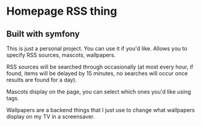 # Homepage RSS thing

## Built with symfony

This is just a personal project. You can use it if you'd like. Allows you to specify RSS sources, mascots, wallpapers.

RSS sources will be searched through occasionally (at most every hour, if found, items will be delayed by 15 minutes, no searches will occur once results are found for a day).

Mascots display on the page, you can select which ones you'd like using tags.

Wallpapers are a backend things that I just use to change what wallpapers display on my TV in a screensaver.

